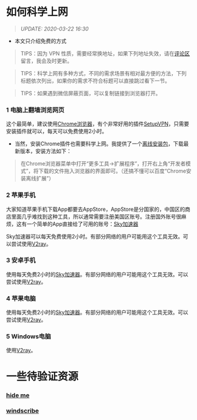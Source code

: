 # 如何科学上网

> *UPDATE: 2020-03-22 16:30* 

- 本文只介绍免费的方式

> TIPS：因为 VPN 性质，需要经常换地址，如果下列地址失效，请在[评论区](https://github.com/byenight/byenight/issues)留言，我会及时更新。

> TIPS：科学上网有多种方式，不同的需求场景有相对最方便的方法，下列标题依次列出，如果你的需求不符合标题可以直接跳过看下一节。

> TIPS：如果遇到微信屏蔽页面，可以复制链接到浏览器打开。

### 1 电脑上翻墙浏览网页

这个最简单，建议使用[Chrome浏览器](https://www.google.cn/chrome/)，有个非常好用的插件[SetupVPN](https://chrome.google.com/webstore/detail/oofgbpoabipfcfjapgnbbjjaenockbdp)，只需要安装插件就可以，每天可以免费使用2小时。

- 当然，安装Chrome插件也需要科学上网。我提供了一个[离线安装包](https://baseserver.io/sv/public/Chrome/)，下载最新版本，安装方法如下：

> 在Chrome浏览器菜单中打开“更多工具→扩展程序”，打开右上角“开发者模式”，将下载的文件拖入浏览器的界面即可。（还搞不懂可以百度“Chrome安装离线扩展”）

### 2 苹果手机

大家知道苹果手机下载App都要去AppStore，AppStore是分国家的，中国区的商店里面几乎难找到这种工具，所以通常需要注册美国区账号。注册国外账号很麻烦，这有一个简单的App直接给了可用的账号：[Sky加速器](https://d.skyjsq.space)

Sky加速器可以每天免费使用2小时。有部分网络的用户可能用这个工具无效。可以尝试使用[V2ray](https://github.com/byenight/byenight/blob/master/v2ray.md)。

### 3 安卓手机

使用每天免费2小时的[Sky加速器](https://d.wjsq.life)。有部分网络的用户可能用这个工具无效。可以尝试使用[V2ray](https://github.com/byenight/byenight/blob/master/v2ray.md)。

### 4 苹果电脑

使用每天免费2小时的[Sky加速器](https://d.wjsq.life)。有部分网络的用户可能用这个工具无效。可以尝试使用[V2ray](https://github.com/byenight/byenight/blob/master/v2ray.md)。

### 5 Windows电脑

使用[V2ray](https://github.com/byenight/byenight/blob/master/v2ray.md)。


# 一些待验证资源

### [hide me](https://hide.me/en/pricing)
### [windscribe](https://windscribe.com/download)

